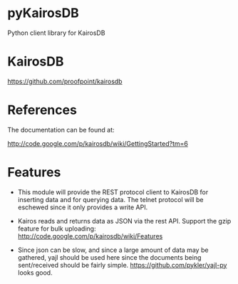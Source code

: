 pyKairosDB
==========

Python client library for KairosDB


KairosDB
========

https://github.com/proofpoint/kairosdb

References
==========

The documentation can be found at:

http://code.google.com/p/kairosdb/wiki/GettingStarted?tm=6

Features
========

* This module will provide the REST protocol client to KairosDB for
  inserting data and for querying data.  The telnet protocol will be
  eschewed since it only provides a write API.

* Kairos reads and returns data as JSON via the rest API.  Support the
  gzip feature for bulk uploading: http://code.google.com/p/kairosdb/wiki/Features

* Since json can be slow, and since a large amount of data may be
  gathered, yajl should be used here since the documents being
  sent/received should be fairly
  simple. https://github.com/pykler/yajl-py looks good.
